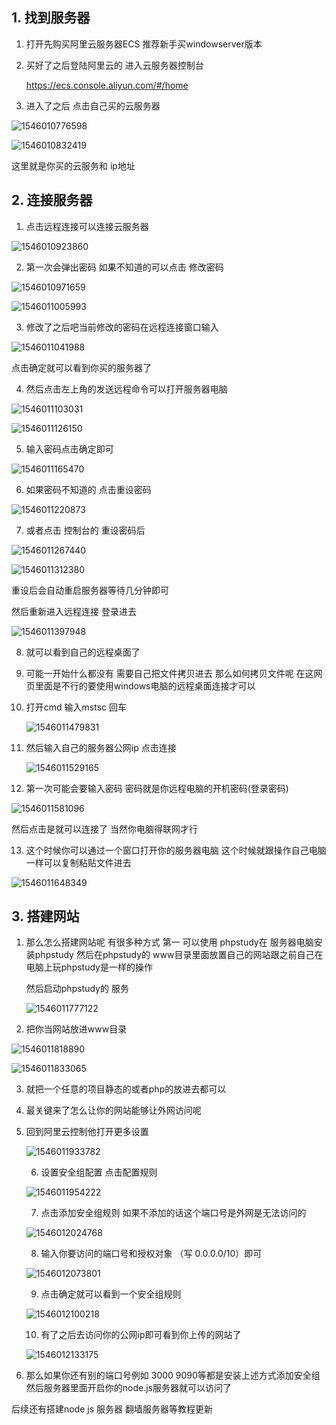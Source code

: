 ## 1. 找到服务器

1. 打开先购买阿里云服务器ECS  推荐新手买windowserver版本

2. 买好了之后登陆阿里云的 进入云服务器控制台

   https://ecs.console.aliyun.com/#/home

3.  进入了之后 点击自己买的云服务器

   ![1546010776598](./img/1546010776598.png)

   ![1546010832419](./img/1546010832419.png)



这里就是你买的云服务和 ip地址

## 2. 连接服务器

1. 点击远程连接可以连接云服务器

![1546010923860](./img/1546010923860.png)

2. 第一次会弹出密码 如果不知道的可以点击 修改密码

![1546010971659](./img/1546010971659.png)

![1546011005993](./img/1546011005993.png)

3.  修改了之后吧当前修改的密码在远程连接窗口输入

![1546011041988](./img/1546011041988.png)

点击确定就可以看到你买的服务器了

4. 然后点击左上角的发送远程命令可以打开服务器电脑

![1546011103031](./img/1546011103031.png)

![1546011126150](./img/1546011126150.png)

5. 输入密码点击确定即可

![1546011165470](./img/1546011165470.png)

6. 如果密码不知道的 点击重设密码

![1546011220873](./img/1546011220873.png)

7. 或者点击 控制台的 重设密码后

![1546011267440](./img/1546011267440.png)

![1546011312380](./img/1546011312380.png)

重设后会自动重启服务器等待几分钟即可

然后重新进入远程连接 登录进去

![1546011397948](./img/1546011397948.png)

8. 就可以看到自己的远程桌面了

9. 可能一开始什么都没有 需要自己把文件拷贝进去 那么如何拷贝文件呢 在这网页里面是不行的要使用windows电脑的远程桌面连接才可以

10. 打开cmd 输入mstsc 回车

    ![1546011479831](./img/1546011479831.png)

11. 然后输入自己的服务器公网ip 点击连接

    ![1546011529165](./img/1546011529165.png)

12. 第一次可能会要输入密码 密码就是你远程电脑的开机密码(登录密码)

    

![1546011581096](./img/1546011581096.png)

然后点击是就可以连接了 当然你电脑得联网才行

13. 这个时候你可以通过一个窗口打开你的服务器电脑 这个时候就跟操作自己电脑一样可以复制粘贴文件进去

![1546011648349](./img/1546011648349.png)

## 3. 搭建网站

1. 那么怎么搭建网站呢 有很多种方式 第一 可以使用 phpstudy在 服务器电脑安装phpstudy 然后在phpstudy的 www目录里面放置自己的网站跟之前自己在电脑上玩phpstudy是一样的操作

   然后启动phpstudy的 服务

   ![1546011777122](./img/1546011777122.png)

2. 把你当网站放进www目录

![1546011818890](./img/1546011818890.png)

![1546011833065](./img/1546011833065.png)

3. 就把一个任意的项目静态的或者php的放进去都可以

4. 最关键来了怎么让你的网站能够让外网访问呢

5. 回到阿里云控制他打开更多设置

   ![1546011933782](./img/1546011933782.png)

   6. 设置安全组配置 点击配置规则

   ![1546011954222](./img/1546011954222.png)

   7. 点击添加安全组规则 如果不添加的话这个端口号是外网是无法访问的

   ![1546012024768](./img/1546012024768.png)

   8. 输入你要访问的端口号和授权对象 （写 0.0.0.0/10）即可

   ![1546012073801](./img/1546012073801.png)

   9. 点击确定就可以看到一个安全组规则

   ![1546012100218](./img/1546012100218.png)

   10. 有了之后去访问你的公网ip即可看到你上传的网站了

   ![1546012133175](./img/1546012133175.png)

   



11. 那么如果你还有别的端口号例如 3000  9090等都是安装上述方式添加安全组 然后服务器里面开启你的node.js服务器就可以访问了

后续还有搭建node js 服务器 翻墙服务器等教程更新